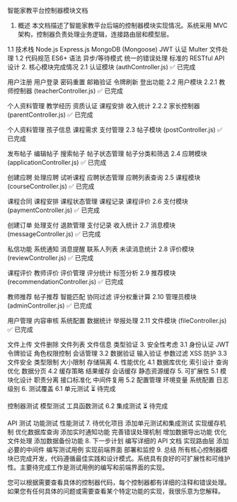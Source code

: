 智能家教平台控制器模块文档
1. 概述
本文档描述了智能家教平台后端的控制器模块实现情况。系统采用 MVC 架构，控制器负责处理业务逻辑，连接路由层和模型层。

1.1 技术栈
Node.js
Express.js
MongoDB (Mongoose)
JWT 认证
Multer 文件处理
1.2 代码规范
ES6+ 语法
异步/等待模式
统一的错误处理
标准的 RESTful API 设计
2. 核心模块完成情况
2.1 认证模块 (authController.js)
✅ 已完成

用户注册
用户登录
密码重置
邮箱验证
令牌刷新
登出功能
2.2 用户模块
2.2.1 教师控制器 (teacherController.js)
✅ 已完成

个人资料管理
教学经历
资质认证
课程安排
收入统计
2.2.2 家长控制器 (parentController.js)
✅ 已完成

个人资料管理
孩子信息
课程需求
支付管理
2.3 帖子模块 (postController.js)
✅ 已完成

发布帖子
编辑帖子
搜索帖子
帖子状态管理
帖子分类和筛选
2.4 应聘模块 (applicationController.js)
✅ 已完成

创建应聘
处理应聘
试听课程
应聘状态管理
应聘列表查询
2.5 课程模块 (courseController.js)
✅ 已完成

课程合同
课程安排
课程状态管理
课程记录
课程评价
2.6 支付模块 (paymentController.js)
✅ 已完成

创建订单
处理支付
退款管理
支付记录
收入统计
2.7 消息模块 (messageController.js)
✅ 已完成

私信功能
系统通知
消息提醒
联系人列表
未读消息统计
2.8 评价模块 (reviewController.js)
✅ 已完成

课程评价
教师评价
评价管理
评分统计
标签分析
2.9 推荐模块 (recommendationController.js)
✅ 已完成

教师推荐
帖子推荐
智能匹配
协同过滤
评分权重计算
2.10 管理员模块 (adminController.js)
✅ 已完成

用户管理
内容审核
系统配置
数据统计
举报处理
2.11 文件模块 (fileController.js)
✅ 已完成

文件上传
文件删除
文件列表
文件信息
类型验证
3. 安全性考虑
3.1 身份认证
JWT 令牌验证
角色权限控制
会话管理
3.2 数据验证
输入验证
参数过滤
XSS 防护
3.3 文件安全
类型限制
大小限制
存储隔离
4. 性能优化
4.1 数据库优化
索引设计
查询优化
数据分页
4.2 缓存策略
结果缓存
会话缓存
静态资源缓存
5. 可扩展性
5.1 模块化设计
职责分离
接口标准化
中间件复用
5.2 配置管理
环境变量
系统配置
日志级别
6. 测试覆盖
6.1 单元测试
⏳ 待完成

控制器测试
模型测试
工具函数测试
6.2 集成测试
⏳ 待完成

API 测试
功能测试
性能测试
7. 待优化项目
添加单元测试和集成测试
实现缓存机制
优化数据库查询
添加实时通知功能
完善错误处理机制
增加数据导出功能
优化文件处理
添加数据备份功能
8. 下一步计划
编写详细的 API 文档
实现路由层
添加必要的中间件
编写测试用例
实现前端界面
部署和监控
9. 总结
所有核心控制器模块已完成开发，代码遵循最佳实践和设计模式。系统具有良好的可扩展性和可维护性。主要待完成工作是测试用例的编写和前端界面的实现。

您可以根据需要查看具体的控制器代码，每个控制器都有详细的注释和错误处理。如果您有任何具体的问题或需要查看某个特定功能的实现，我很乐意为您解释。